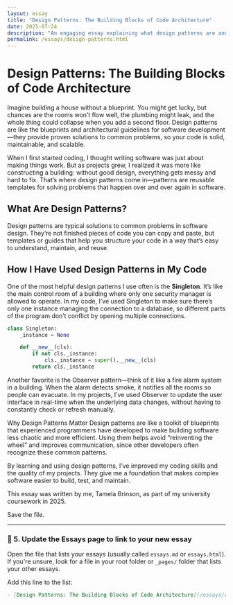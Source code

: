 ```yaml
---
layout: essay
title: "Design Patterns: The Building Blocks of Code Architecture"
date: 2025-07-24
description: "An engaging essay explaining what design patterns are and how I've used them in my projects."
permalink: /essays/design-patterns.html
---
```


# Design Patterns: The Building Blocks of Code Architecture

Imagine building a house without a blueprint. You might get lucky, but chances are the rooms won’t flow well, the plumbing might leak, and the whole thing could collapse when you add a second floor. Design patterns are like the blueprints and architectural guidelines for software development—they provide proven solutions to common problems, so your code is solid, maintainable, and scalable.

When I first started coding, I thought writing software was just about making things work. But as projects grew, I realized it was more like constructing a building: without good design, everything gets messy and hard to fix. That’s where design patterns come in—patterns are reusable templates for solving problems that happen over and over again in software.

## What Are Design Patterns?

Design patterns are typical solutions to common problems in software design. They’re not finished pieces of code you can copy and paste, but templates or guides that help you structure your code in a way that’s easy to understand, maintain, and reuse.

## How I Have Used Design Patterns in My Code

One of the most helpful design patterns I use often is the **Singleton**. It’s like the main control room of a building where only one security manager is allowed to operate. In my code, I’ve used Singleton to make sure there’s only one instance managing the connection to a database, so different parts of the program don’t conflict by opening multiple connections.

```python
class Singleton:
    _instance = None

    def __new__(cls):
        if not cls._instance:
            cls._instance = super().__new__(cls)
        return cls._instance  
```


Another favorite is the Observer pattern—think of it like a fire alarm system in a building. When the alarm detects smoke, it notifies all the rooms so people can evacuate. In my projects, I’ve used Observer to update the user interface in real-time when the underlying data changes, without having to constantly check or refresh manually.

Why Design Patterns Matter
Design patterns are like a toolkit of blueprints that experienced programmers have developed to make building software less chaotic and more efficient. Using them helps avoid “reinventing the wheel” and improves communication, since other developers often recognize these common patterns.

By learning and using design patterns, I’ve improved my coding skills and the quality of my projects. They give me a foundation that makes complex software easier to build, test, and maintain.

This essay was written by me, Tamela Brinson, as part of my university coursework in 2025.


Save the file.

---

### 🔹 5. Update the Essays page to link to your new essay

Open the file that lists your essays (usually called `essays.md` or `essays.html`). If you're unsure, look for a file in your root folder or `_pages/` folder that lists your other essays.

Add this line to the list:

```markdown
- [Design Patterns: The Building Blocks of Code Architecture](/essays/design-patterns.html)
